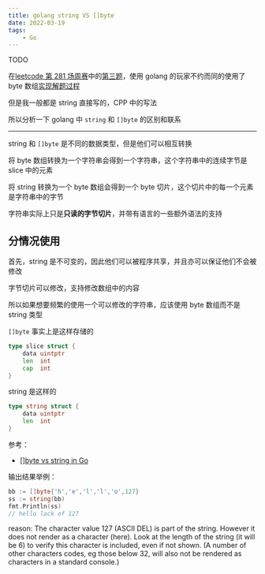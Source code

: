 ```yaml
---
title: golang string VS []byte 
date: 2022-03-19
tags:
    - Go
---
```


TODO 

在[leetcode 第 281 场周赛](https://leetcode-cn.com/contest/weekly-contest-281/)中的[第三题](https://leetcode-cn.com/problems/construct-string-with-repeat-limit/)，使用 golang 的玩家不约而同的使用了 byte 数组[实现解题过程](https://leetcode-cn.com/problems/construct-string-with-repeat-limit/solution/lc2182-fengwei2002-by-konng0120-cm2r/)

但是我一般都是 string 直接写的，CPP 中的写法

所以分析一下 golang 中 `string` 和 `[]byte` 的区别和联系



---

string 和 `[]byte` 是不同的数据类型，但是他们可以相互转换


将 byte 数组转换为一个字符串会得到一个字符串，这个字符串中的连续字节是 slice 中的元素

将 string 转换为一个 byte 数组会得到一个 byte 切片，这个切片中的每一个元素是字符串中的字节

字符串实际上只是**只读的字节切片**，并带有语言的一些额外语法的支持 


## 分情况使用

首先，string 是不可变的，因此他们可以被程序共享，并且亦可以保证他们不会被修改 

字节切片可以修改，支持修改数组中的内容 

所以如果想要频繁的使用一个可以修改的字符串，应该使用 byte 数组而不是 string 类型 




`[]byte` 事实上是这样存储的


``` go 
type slice struct {
    data uintptr
    len  int 
    cap  int 
}
```

string 是这样的 


``` go 
type string struct {
    data uintptr
    len  int 
}
```



参考：
- [[]byte vs string in Go](https://syslog.ravelin.com/byte-vs-string-in-go-d645b67ca7ff)





















输出结果举例：
``` go 
bb := []byte{'h','e','l','l','o',127}
ss := string(bb)
fmt.Println(ss)
// hello lack of 127 
```

reason: The character value 127 (ASCII DEL) is part of the string. However it does not render as a character (here). Look at the length of the string (it will be 6) to verify this character is included, even if not shown. (A number of other characters codes, eg those below 32, will also not be rendered as characters in a standard console.)

